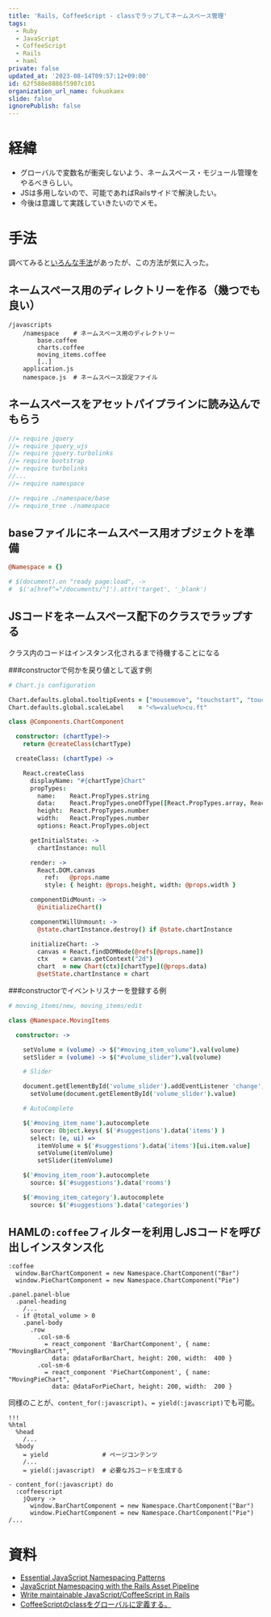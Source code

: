 ```yaml
---
title: 'Rails, CoffeeScript - classでラップしてネームスペース管理'
tags:
  - Ruby
  - JavaScript
  - CoffeeScript
  - Rails
  - haml
private: false
updated_at: '2023-08-14T09:57:12+09:00'
id: 62f588e8886f5907c101
organization_url_name: fukuokaex
slide: false
ignorePublish: false
---
```


# 経緯

- グローバルで変数名が衝突しないよう、ネームスペース・モジュール管理をやるべきらしい。
- JSは多用しないので、可能であればRailsサイドで解決したい。
- 今後は意識して実践していきたいのでメモ。


# 手法

調べてみると[いろんな手法](http://qiita.com/mnishiguchi/items/62f588e8886f5907c101#%E8%B3%87%E6%96%99)があったが、この方法が気に入った。

## ネームスペース用のディレクトリーを作る（幾つでも良い）

```
/javascripts
    /namespace    # ネームスペース用のディレクトリー
        base.coffee
        charts.coffee
        moving_items.coffee
        [..]
    application.js
    namespace.js  # ネームスペース設定ファイル
```

## ネームスペースをアセットパイプラインに読み込んでもらう

```js:/app/assets/javascripts/application.js
//= require jquery
//= require jquery_ujs
//= require jquery.turbolinks
//= require bootstrap
//= require turbolinks
//...
//= require namespace
```

```js:/app/assets/javascripts/namespace.js
//= require ./namespace/base
//= require_tree ./namespace
```

## baseファイルにネームスペース用オブジェクトを準備

```coffeescript:/app/assets/javascripts/namespace/base.coffee
@Namespace = {}

# $(document).on "ready page:load", ->
#  $('a[href^="/documents/"]').attr('target', '_blank')
```

## JSコードをネームスペース配下のクラスでラップする

クラス内のコードはインスタンス化されるまで待機することになる

###constructorで何かを戻り値として返す例

```coffeescript:/app/assets/javascripts/namespace/charts.coffee
# Chart.js configuration

Chart.defaults.global.tooltipEvents = ["mousemove", "touchstart", "touchmove"]
Chart.defaults.global.scaleLabel    = "<%=value%>cu.ft"

class @Components.ChartComponent

  constructor: (chartType)->
    return @createClass(chartType)

  createClass: (chartType) ->

    React.createClass
      displayName: "#{chartType}Chart"
      propTypes:
        name:    React.PropTypes.string
        data:    React.PropTypes.oneOfType([React.PropTypes.array, React.PropTypes.object])
        height:  React.PropTypes.number
        width:   React.PropTypes.number
        options: React.PropTypes.object

      getInitialState: ->
        chartInstance: null

      render: ->
        React.DOM.canvas
          ref:   @props.name
          style: { height: @props.height, width: @props.width }

      componentDidMount: ->
        @initializeChart()

      componentWillUnmount: ->
        @state.chartInstance.destroy() if @state.chartInstance

      initializeChart: ->
        canvas = React.findDOMNode(@refs[@props.name])
        ctx    = canvas.getContext("2d")
        chart  = new Chart(ctx)[chartType](@props.data)
        @setState.chartInstance = chart
```

###constructorでイベントリスナーを登録する例

```coffeescript:/app/assets/javascripts/namespace/moving_items.coffee
# moving_items/new, moving_items/edit

class @Namespace.MovingItems

  constructor: ->

    setVolume = (volume) -> $("#moving_item_volume").val(volume)
    setSlider = (volume) -> $("#volume_slider").val(volume)

    # Slider

    document.getElementById('volume_slider').addEventListener 'change', ->
      setVolume(document.getElementById('volume_slider').value)

    # AutoComplete

    $('#moving_item_name').autocomplete
      source: Object.keys( $('#suggestions').data('items') )
      select: (e, ui) =>
        itemVolume = $('#suggestions').data('items')[ui.item.value]
        setVolume(itemVolume)
        setSlider(itemVolume)

    $('#moving_item_room').autocomplete
      source: $('#suggestions').data('rooms')

    $('#moving_item_category').autocomplete
      source: $('#suggestions').data('categories')
```

## HAMLの`:coffee`フィルターを利用しJSコードを呼び出しインスタンス化

```haml:/app/views/movings/_chart_panel.html.haml
:coffee
  window.BarChartComponent = new Namespace.ChartComponent("Bar")
  window.PieChartComponent = new Namespace.ChartComponent("Pie")

.panel.panel-blue
  .panel-heading
    /...
  - if @total_volume > 0
    .panel-body
      .row
        .col-sm-6
          = react_component 'BarChartComponent', { name: "MovingBarChart",
            data: @dataForBarChart, height: 200, width:  400 }
        .col-sm-6
          = react_component 'PieChartComponent', { name: "MovingPieChart",
            data: @dataForPieChart, height: 200, width:  200 }
```

同様のことが、`content_for(:javascript)`、`= yield(:javascript)`でも可能。

```haml:/app/views/layouts/application.html.haml
!!!
%html
  %head
    /...
  %body
    = yield               # ページコンテンツ
    /...
    = yield(:javascript)  # 必要なJSコードを生成する
```

```haml:/app/views/movings/_chart_panel.html.haml
- content_for(:javascript) do
  :coffeescript
    jQuery ->
      window.BarChartComponent = new Namespace.ChartComponent("Bar")
      window.PieChartComponent = new Namespace.ChartComponent("Pie")
/...
```


# 資料

- [Essential JavaScript Namespacing Patterns](http://addyosmani.com/blog/essential-js-namespacing/)
- [JavaScript Namespacing with the Rails Asset Pipeline](http://blog.endpoint.com/2014/03/javascript-namespacing-with-rails-asset.html)
- [Write maintainable JavaScript/CoffeeScript in Rails](http://cookieshq.co.uk/posts/write-maintainable-javascript-in-rails/)
- [CoffeeScriptのclassをグローバルに定義する。](http://qiita.com/kaminaly/items/c1fc738dcacc6dc262c6)
